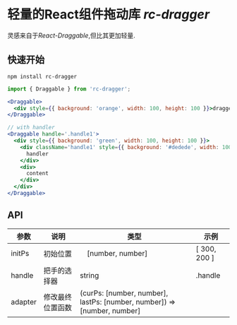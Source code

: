 # 轻量的React组件拖动库 *rc-dragger*

灵感来自于*React-Draggable*,但比其更加轻量.

## 快速开始

```
npm install rc-dragger
```

``` jsx
import { Draggable } from 'rc-dragger';

<Draggable>
  <div style={{ background: 'orange', width: 100, height: 100 }}>dragger</div>
</Draggable>

// with handler
<Draggable handle='.handle1'>
  <div style={{ background: 'green', width: 100, height: 100 }}>
    <div className='handle1' style={{ background: '#dedede', width: 100, height: 30 }}>
      handler
    </div>
    <div>
      content
    </div>
  </div>
</Draggable>

```

## API

| 参数 | 说明 | 类型 | 示例
| --  | -- | -- | -- |
| initPs | 初始位置　|　[number, number] | [ 300, 200 ]
| handle | 把手的选择器　| string | .handle
| adapter | 修改最终位置函数 | (curPs: [number, number], lastPs: [number, number]) => [number, number] | 
